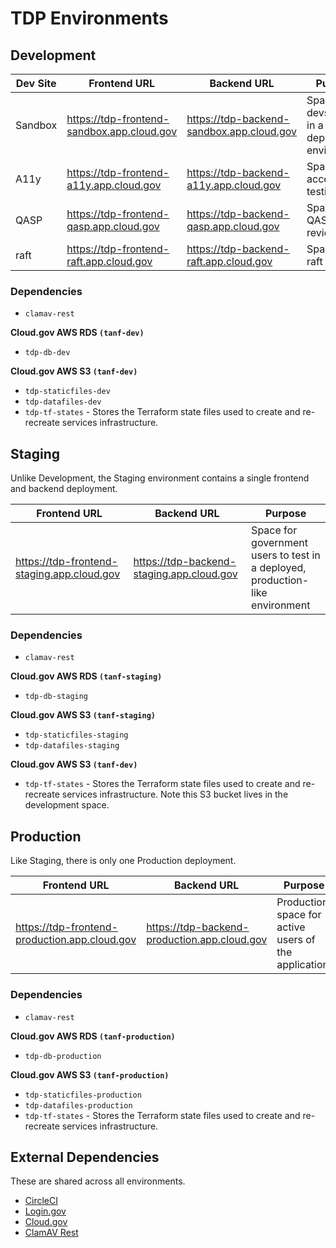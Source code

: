 # TDP Environments

## Development

| Dev Site | Frontend URL | Backend URL | Purpose |
| -------- | -------- | -------- | -------- |
| Sandbox     | https://tdp-frontend-sandbox.app.cloud.gov | https://tdp-backend-sandbox.app.cloud.gov     | Space for devs to test in a deployed environment 
| A11y | https://tdp-frontend-a11y.app.cloud.gov | https://tdp-backend-a11y.app.cloud.gov | Space for accessibility testing |
| QASP | https://tdp-frontend-qasp.app.cloud.gov | https://tdp-backend-qasp.app.cloud.gov | Space for QASP review |
| raft | https://tdp-frontend-raft.app.cloud.gov | https://tdp-backend-raft.app.cloud.gov | Space for raft review |

### Dependencies 

- `clamav-rest`

**Cloud.gov AWS RDS `(tanf-dev)`**
- `tdp-db-dev`
  
**Cloud.gov AWS S3 `(tanf-dev)`**
- `tdp-staticfiles-dev`
- `tdp-datafiles-dev`
- `tdp-tf-states` - Stores the Terraform state files used to create and re-recreate services infrastructure.

## Staging

Unlike Development, the Staging environment contains a single frontend and backend deployment.

| Frontend URL | Backend URL | Purpose |
| -------- | -------- | -------- |
| https://tdp-frontend-staging.app.cloud.gov | https://tdp-backend-staging.app.cloud.gov     | Space for government users to test in a deployed, production-like environment    |

### Dependencies 

- `clamav-rest`

**Cloud.gov AWS RDS `(tanf-staging)`**
- `tdp-db-staging`
  
**Cloud.gov AWS S3 `(tanf-staging)`**
- `tdp-staticfiles-staging`
- `tdp-datafiles-staging`
  
**Cloud.gov AWS S3 `(tanf-dev)`**
- `tdp-tf-states` - Stores the Terraform state files used to create and re-recreate services infrastructure. Note this S3 bucket lives in the development space.

## Production

Like Staging, there is only one Production deployment.

| Frontend URL | Backend URL | Purpose |
| -------- | -------- | -------- |
| https://tdp-frontend-production.app.cloud.gov | https://tdp-backend-production.app.cloud.gov     | Production space for active users of the application.    |

### Dependencies 

- `clamav-rest`

**Cloud.gov AWS RDS `(tanf-production)`**
- `tdp-db-production`
  
**Cloud.gov AWS S3 `(tanf-production)`**
- `tdp-staticfiles-production`
- `tdp-datafiles-production`
- `tdp-tf-states` - Stores the Terraform state files used to create and re-recreate services infrastructure.

## External Dependencies

These are shared across all environments.

- [CircleCI](https://circleci.com/)
- [Login.gov](https://login.gov/)
- [Cloud.gov](https://cloud.gov/)
- [ClamAV Rest](https://registry.hub.docker.com/r/rafttech/clamav-rest)
